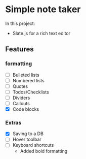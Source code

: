 # Simple note taker

In this project:

- Slate.js for a rich text editor

## Features

  ### formatting
  - [ ] Bulleted lists
  - [ ] Numbered lists
  - [ ] Quotes
  - [ ] Todos/Checklists
  - [ ] Dividers
  - [ ] Callouts
  - [x] Code blocks

  ### Extras
  - [x] Saving to a DB
  - [ ] Hover toolbar
  - [ ] Keyboard shortcuts
    - Added bold formatting
